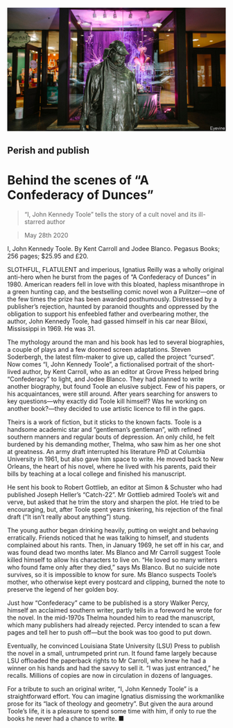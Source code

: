 ![](./images/20200530_BKP009_0.jpg)

## Perish and publish

# Behind the scenes of “A Confederacy of Dunces”

> “I, John Kennedy Toole” tells the story of a cult novel and its ill-starred author

> May 28th 2020

I, John Kennedy Toole. By Kent Carroll and Jodee Blanco. Pegasus Books; 256 pages; $25.95 and £20.

SLOTHFUL, FLATULENT and imperious, Ignatius Reilly was a wholly original anti-hero when he burst from the pages of “A Confederacy of Dunces” in 1980. American readers fell in love with this bloated, hapless misanthrope in a green hunting cap, and the bestselling comic novel won a Pulitzer—one of the few times the prize has been awarded posthumously. Distressed by a publisher’s rejection, haunted by paranoid thoughts and oppressed by the obligation to support his enfeebled father and overbearing mother, the author, John Kennedy Toole, had gassed himself in his car near Biloxi, Mississippi in 1969. He was 31.

The mythology around the man and his book has led to several biographies, a couple of plays and a few doomed screen adaptations. Steven Soderbergh, the latest film-maker to give up, called the project “cursed”. Now comes “I, John Kennedy Toole”, a fictionalised portrait of the short-lived author, by Kent Carroll, who as an editor at Grove Press helped bring “Confederacy” to light, and Jodee Blanco. They had planned to write another biography, but found Toole an elusive subject. Few of his papers, or his acquaintances, were still around. After years searching for answers to key questions—why exactly did Toole kill himself? Was he working on another book?—they decided to use artistic licence to fill in the gaps.

Theirs is a work of fiction, but it sticks to the known facts. Toole is a handsome academic star and “gentleman’s gentleman”, with refined southern manners and regular bouts of depression. An only child, he felt burdened by his demanding mother, Thelma, who saw him as her one shot at greatness. An army draft interrupted his literature PhD at Columbia University in 1961, but also gave him space to write. He moved back to New Orleans, the heart of his novel, where he lived with his parents, paid their bills by teaching at a local college and finished his manuscript.

He sent his book to Robert Gottlieb, an editor at Simon & Schuster who had published Joseph Heller’s “Catch-22”. Mr Gottlieb admired Toole’s wit and verve, but asked that he trim the story and sharpen the plot. He tried to be encouraging, but, after Toole spent years tinkering, his rejection of the final draft (“It isn’t really about anything”) stung.

The young author began drinking heavily, putting on weight and behaving erratically. Friends noticed that he was talking to himself, and students complained about his rants. Then, in January 1969, he set off in his car, and was found dead two months later. Ms Blanco and Mr Carroll suggest Toole killed himself to allow his characters to live on. “He loved so many writers who found fame only after they died,” says Ms Blanco. But no suicide note survives, so it is impossible to know for sure. Ms Blanco suspects Toole’s mother, who otherwise kept every postcard and clipping, burned the note to preserve the legend of her golden boy.

Just how “Confederacy” came to be published is a story Walker Percy, himself an acclaimed southern writer, partly tells in a foreword he wrote for the novel. In the mid-1970s Thelma hounded him to read the manuscript, which many publishers had already rejected. Percy intended to scan a few pages and tell her to push off—but the book was too good to put down.

Eventually, he convinced Louisiana State University (LSU) Press to publish the novel in a small, untrumpeted print run. It found fame largely because LSU offloaded the paperback rights to Mr Carroll, who knew he had a winner on his hands and had the savvy to sell it. “I was just entranced,” he recalls. Millions of copies are now in circulation in dozens of languages.

For a tribute to such an original writer, “I, John Kennedy Toole” is a straightforward effort. You can imagine Ignatius dismissing the workmanlike prose for its “lack of theology and geometry”. But given the aura around Toole’s life, it is a pleasure to spend some time with him, if only to rue the books he never had a chance to write. ■